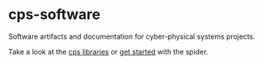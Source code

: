 # cps-software
Software artifacts and documentation for cyber-physical systems projects.

Take a look at the [cps libraries](lib) or [get started](projects/spider/Getting-Started.md) with the spider.